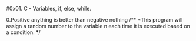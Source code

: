 #0x01. C - Variables, if, else, while.

0.Positive anything is better than negative nothing
/**
*This program will assign a random number to the variable n each time it is executed based on a condition.
*/

